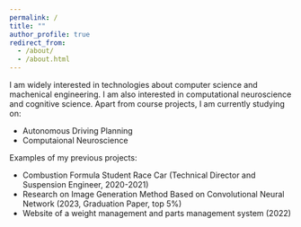 ```yaml
---
permalink: /
title: ""
author_profile: true
redirect_from: 
  - /about/
  - /about.html
---
```


I am widely interested in technologies about computer science and machenical engineering. I am also interested in computational neuroscience and cognitive science. Apart from course projects, I am currently studying on:

- Autonomous Driving Planning
- Computaional Neuroscience

Examples of my previous projects:

- Combustion Formula Student Race Car (Technical Director and Suspension Engineer, 2020-2021)
- Research on Image Generation Method Based on Convolutional Neural Network (2023, Graduation Paper, top 5%)
- Website of a weight management and parts management system (2022)